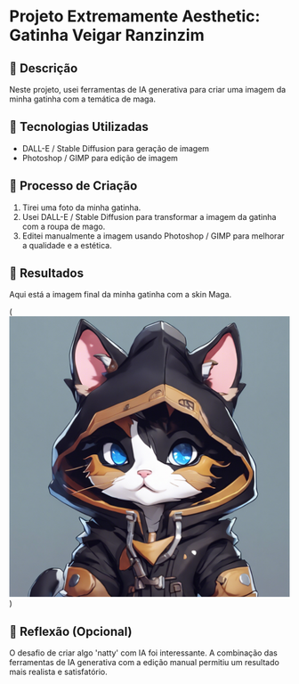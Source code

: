 # Projeto Extremamente Aesthetic: Gatinha Veigar Ranzinzim

## 📒 Descrição
Neste projeto, usei ferramentas de IA generativa para criar uma imagem da minha gatinha com a temática de maga.

## 🤖 Tecnologias Utilizadas
- DALL-E / Stable Diffusion para geração de imagem
- Photoshop / GIMP para edição de imagem

## 🧐 Processo de Criação
1. Tirei uma foto da minha gatinha.
2. Usei DALL-E / Stable Diffusion para transformar a imagem da gatinha com a roupa de mago.
3. Editei manualmente a imagem usando Photoshop / GIMP para melhorar a qualidade e a estética.


## 🚀 Resultados
Aqui está a imagem final da minha gatinha com a skin Maga.

(![Gatinha Maga](<712373_a black mixed with calico kitten with blue eyes, w_xl-1024-v1-0 (1).png>))

## 💭 Reflexão (Opcional)
O desafio de criar algo 'natty' com IA foi interessante. A combinação das ferramentas de IA generativa com a edição manual permitiu um resultado mais realista e satisfatório.

